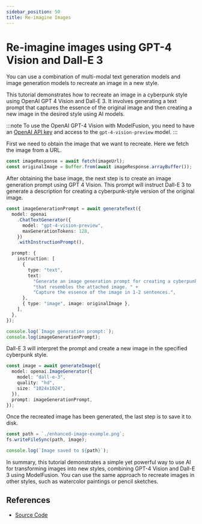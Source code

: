 ```yaml
---
sidebar_position: 50
title: Re-imagine Images
---
```


# Re-imagine images using GPT-4 Vision and Dall-E 3

You can use a combination of multi-modal text generation models and image generation models to recreate an image in a new style.

This tutorial demonstrates how to recreate an image in a cyberpunk style using OpenAI GPT 4 Vision and Dall-E 3. It involves generating a text prompt that captures the essence of the original image and then creating a new image in the desired style using AI models.

:::note
To use the OpenAI GPT-4 Vision with ModelFusion, you need to have an [OpenAI API key](https://platform.openai.com/) and access to the `gpt-4-vision-preview` model.
:::

First we need to obtain the image that we want to recreate. Here we fetch the image from a URL.

```ts
const imageResponse = await fetch(imageUrl);
const originalImage = Buffer.from(await imageResponse.arrayBuffer());
```

After obtaining the base image, the next step is to create an image generation prompt using GPT 4 Vision. This prompt will instruct Dall-E 3 to generate a description for creating a cyberpunk-style version of the original image.

```ts
const imageGenerationPrompt = await generateText({
  model: openai
    .ChatTextGenerator({
      model: "gpt-4-vision-preview",
      maxGenerationTokens: 128,
    })
    .withInstructionPrompt(),

  prompt: {
    instruction: [
      {
        type: "text",
        text:
          "Generate an image generation prompt for creating a cyberpunk-style image " +
          "that resembles the attached image. " +
          "Capture the essence of the image in 1-2 sentences.",
      },
      { type: "image", image: originalImage },
    ],
  },
});

console.log(`Image generation prompt:`);
console.log(imageGenerationPrompt);
```

Dall-E 3 will interpret the prompt and create a new image in the specified cyberpunk style.

```ts
const image = await generateImage({
  model: openai.ImageGenerator({
    model: "dall-e-3",
    quality: "hd",
    size: "1024x1024",
  }),
  prompt: imageGenerationPrompt,
});
```

Once the recreated image has been generated, the last step is to save it to disk.

```ts
const path = `./enhanced-image-example.png`;
fs.writeFileSync(path, image);

console.log(`Image saved to ${path}`);
```

In summary, this tutorial demonstrates a simple yet powerful way to use AI for transforming images into new styles, combining GPT-4 Vision and Dall-E 3 using ModelFusion. You can use the same approach to recreate images in other styles, such as watercolor paintings or pencil sketches.

## References

- [Source Code](https://github.com/lgrammel/modelfusion/blob/main/examples/basic/src/tutorial/reimagine-image-gpt4-vision.ts)

